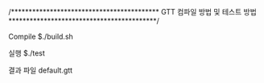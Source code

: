 /******************************************
      GTT 컴파일 방법 및 테스트 방법
******************************************/

Compile
$./build.sh

실행
$./test

결과 파일
default.gtt


